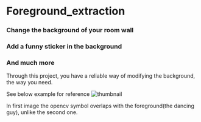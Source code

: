 # Foreground_extraction

### Change the background of your room wall
### Add a funny sticker in the background
### And much more

Through this project, you have a reliable way of modifying the background, the way you need. 

See below example for reference
![thumbnail](https://user-images.githubusercontent.com/46221632/150185926-2f7f912b-507b-45ba-9898-e0dfcbc8adbc.png)

In first image the opencv symbol overlaps with the foreground(the dancing guy), unlike the second one.
